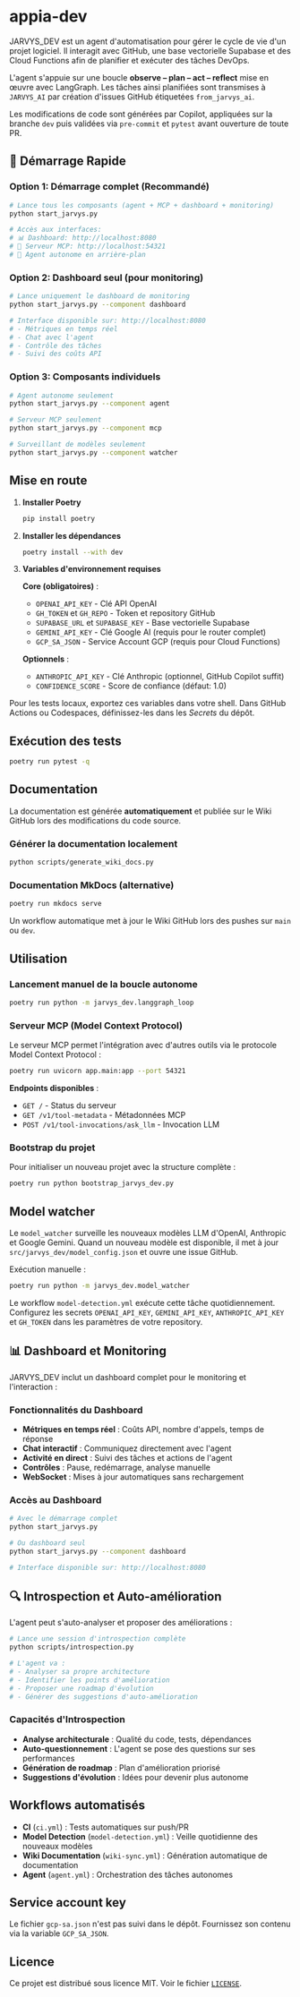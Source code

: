 # appia-dev

JARVYS_DEV est un agent d'automatisation pour gérer le cycle de vie d'un
projet logiciel. Il interagit avec GitHub, une base vectorielle Supabase et des
Cloud Functions afin de planifier et exécuter des tâches DevOps.

L'agent s'appuie sur une boucle **observe – plan – act – reflect** mise en
œuvre avec LangGraph. Les tâches ainsi planifiées sont transmises à
`JARVYS_AI` par création d'issues GitHub étiquetées `from_jarvys_ai`.

Les modifications de code sont générées par Copilot, appliquées sur la branche
`dev` puis validées via `pre-commit` et `pytest` avant ouverture de toute PR.

## 🚀 Démarrage Rapide

### Option 1: Démarrage complet (Recommandé)
```bash
# Lance tous les composants (agent + MCP + dashboard + monitoring)
python start_jarvys.py

# Accès aux interfaces:
# 📊 Dashboard: http://localhost:8080
# 🔗 Serveur MCP: http://localhost:54321
# 🤖 Agent autonome en arrière-plan
```

### Option 2: Dashboard seul (pour monitoring)
```bash
# Lance uniquement le dashboard de monitoring
python start_jarvys.py --component dashboard

# Interface disponible sur: http://localhost:8080
# - Métriques en temps réel
# - Chat avec l'agent
# - Contrôle des tâches
# - Suivi des coûts API
```

### Option 3: Composants individuels
```bash
# Agent autonome seulement
python start_jarvys.py --component agent

# Serveur MCP seulement  
python start_jarvys.py --component mcp

# Surveillant de modèles seulement
python start_jarvys.py --component watcher
```

## Mise en route

1. **Installer Poetry**

   ```bash
   pip install poetry
   ```

2. **Installer les dépendances**

   ```bash
   poetry install --with dev
   ```

3. **Variables d'environnement requises**
   
   **Core (obligatoires)** :
   - `OPENAI_API_KEY` - Clé API OpenAI
   - `GH_TOKEN` et `GH_REPO` - Token et repository GitHub  
   - `SUPABASE_URL` et `SUPABASE_KEY` - Base vectorielle Supabase
   - `GEMINI_API_KEY` - Clé Google AI (requis pour le router complet)
   - `GCP_SA_JSON` - Service Account GCP (requis pour Cloud Functions)
   
   **Optionnels** :
   - `ANTHROPIC_API_KEY` - Clé Anthropic (optionnel, GitHub Copilot suffit)
   - `CONFIDENCE_SCORE` - Score de confiance (défaut: 1.0)

Pour les tests locaux, exportez ces variables dans votre shell.
Dans GitHub Actions ou Codespaces, définissez-les dans les _Secrets_ du dépôt.

## Exécution des tests

```bash
poetry run pytest -q
```

## Documentation

La documentation est générée **automatiquement** et publiée sur le Wiki GitHub
lors des modifications du code source.

### Générer la documentation localement

```bash
python scripts/generate_wiki_docs.py
```

### Documentation MkDocs (alternative)

```bash
poetry run mkdocs serve
```

Un workflow automatique met à jour le Wiki GitHub lors des pushes sur `main` ou `dev`.

## Utilisation

### Lancement manuel de la boucle autonome

```bash
poetry run python -m jarvys_dev.langgraph_loop
```

### Serveur MCP (Model Context Protocol)

Le serveur MCP permet l'intégration avec d'autres outils via le protocole Model Context Protocol :

```bash
poetry run uvicorn app.main:app --port 54321
```

**Endpoints disponibles** :
- `GET /` - Status du serveur
- `GET /v1/tool-metadata` - Métadonnées MCP
- `POST /v1/tool-invocations/ask_llm` - Invocation LLM

### Bootstrap du projet

Pour initialiser un nouveau projet avec la structure complète :

```bash
poetry run python bootstrap_jarvys_dev.py
```

## Model watcher

Le `model_watcher` surveille les nouveaux modèles LLM d'OpenAI, Anthropic et
Google Gemini. Quand un nouveau modèle est disponible, il met à jour
`src/jarvys_dev/model_config.json` et ouvre une issue GitHub.

Exécution manuelle :

```bash
poetry run python -m jarvys_dev.model_watcher
```

Le workflow `model-detection.yml` exécute cette tâche quotidiennement.
Configurez les secrets `OPENAI_API_KEY`, `GEMINI_API_KEY`, `ANTHROPIC_API_KEY` et
`GH_TOKEN` dans les paramètres de votre repository.

## 📊 Dashboard et Monitoring

JARVYS_DEV inclut un dashboard complet pour le monitoring et l'interaction :

### Fonctionnalités du Dashboard

- **Métriques en temps réel** : Coûts API, nombre d'appels, temps de réponse
- **Chat interactif** : Communiquez directement avec l'agent
- **Activité en direct** : Suivi des tâches et actions de l'agent
- **Contrôles** : Pause, redémarrage, analyse manuelle
- **WebSocket** : Mises à jour automatiques sans rechargement

### Accès au Dashboard

```bash
# Avec le démarrage complet
python start_jarvys.py

# Ou dashboard seul
python start_jarvys.py --component dashboard

# Interface disponible sur: http://localhost:8080
```

## 🔍 Introspection et Auto-amélioration

L'agent peut s'auto-analyser et proposer des améliorations :

```bash
# Lance une session d'introspection complète
python scripts/introspection.py

# L'agent va :
# - Analyser sa propre architecture
# - Identifier les points d'amélioration
# - Proposer une roadmap d'évolution
# - Générer des suggestions d'auto-amélioration
```

### Capacités d'Introspection

- **Analyse architecturale** : Qualité du code, tests, dépendances
- **Auto-questionnement** : L'agent se pose des questions sur ses performances
- **Génération de roadmap** : Plan d'amélioration priorisé
- **Suggestions d'évolution** : Idées pour devenir plus autonome

## Workflows automatisés

- **CI** (`ci.yml`) : Tests automatiques sur push/PR
- **Model Detection** (`model-detection.yml`) : Veille quotidienne des nouveaux modèles
- **Wiki Documentation** (`wiki-sync.yml`) : Génération automatique de documentation
- **Agent** (`agent.yml`) : Orchestration des tâches autonomes

## Service account key

Le fichier `gcp-sa.json` n'est pas suivi dans le dépôt.
Fournissez son contenu via la variable `GCP_SA_JSON`.

## Licence

Ce projet est distribué sous licence MIT. Voir le fichier [`LICENSE`](LICENSE).
